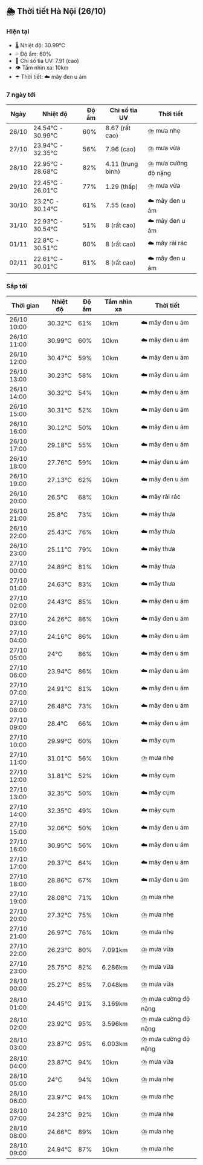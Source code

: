 ## 🌦️ Thời tiết Hà Nội (26/10)

### Hiện tại

- 🌡️ Nhiệt độ: 30.99℃
- 💦 Độ ẩm: 60%
- 🌟 Chỉ số tia UV: 7.91 (cao)
- 👁️ Tầm nhìn xa: 10km
- ☂️ Thời tiết: ☁️ mây đen u ám

### 7 ngày tới

| Ngày | Nhiệt độ | Độ ẩm | Chỉ số tia UV | Thời tiết |
| --- | --- | --- | --- | --- |
| 26/10 | 24.54℃ - 30.99℃ | 60% | 8.67 (rất cao) | ⛈️ mưa nhẹ |
| 27/10 | 23.94℃ - 32.35℃ | 56% | 7.96 (cao) | ⛈️ mưa vừa |
| 28/10 | 22.95℃ - 28.68℃ | 82% | 4.11 (trung bình) | ⛈️ mưa cường độ nặng |
| 29/10 | 22.45℃ - 26.01℃ | 77% | 1.29 (thấp) | ⛈️ mưa vừa |
| 30/10 | 23.2℃ - 30.14℃ | 61% | 7.55 (cao) | ☁️ mây đen u ám |
| 31/10 | 22.93℃ - 30.54℃ | 51% | 8 (rất cao) | ☁️ mây đen u ám |
| 01/11 | 22.8℃ - 30.51℃ | 60% | 8 (rất cao) | ☁️ mây rải rác |
| 02/11 | 22.61℃ - 30.01℃ | 61% | 8 (rất cao) | ☁️ mây đen u ám |

### Sắp tới

| Thời gian | Nhiệt độ | Độ ẩm | Tầm nhìn xa | Thời tiết |
| --- | --- | --- | --- | --- |
| 26/10 10:00 | 30.32℃ | 61% | 10km | ☁️ mây đen u ám |
| 26/10 11:00 | 30.99℃ | 60% | 10km | ☁️ mây đen u ám |
| 26/10 12:00 | 30.47℃ | 59% | 10km | ☁️ mây đen u ám |
| 26/10 13:00 | 30.23℃ | 58% | 10km | ☁️ mây đen u ám |
| 26/10 14:00 | 30.32℃ | 54% | 10km | ☁️ mây đen u ám |
| 26/10 15:00 | 30.31℃ | 52% | 10km | ☁️ mây đen u ám |
| 26/10 16:00 | 30.12℃ | 50% | 10km | ☁️ mây đen u ám |
| 26/10 17:00 | 29.18℃ | 55% | 10km | ☁️ mây đen u ám |
| 26/10 18:00 | 27.76℃ | 59% | 10km | ☁️ mây đen u ám |
| 26/10 19:00 | 27.13℃ | 62% | 10km | ☁️ mây đen u ám |
| 26/10 20:00 | 26.5℃ | 68% | 10km | ☁️ mây rải rác |
| 26/10 21:00 | 25.8℃ | 73% | 10km | ☁️ mây thưa |
| 26/10 22:00 | 25.43℃ | 76% | 10km | ☁️ mây thưa |
| 26/10 23:00 | 25.11℃ | 79% | 10km | ☁️ mây thưa |
| 27/10 00:00 | 24.89℃ | 81% | 10km | ☁️ mây thưa |
| 27/10 01:00 | 24.63℃ | 83% | 10km | ☁️ mây thưa |
| 27/10 02:00 | 24.43℃ | 85% | 10km | ☁️ mây đen u ám |
| 27/10 03:00 | 24.26℃ | 86% | 10km | ☁️ mây đen u ám |
| 27/10 04:00 | 24.16℃ | 86% | 10km | ☁️ mây đen u ám |
| 27/10 05:00 | 24℃ | 86% | 10km | ☁️ mây đen u ám |
| 27/10 06:00 | 23.94℃ | 86% | 10km | ☁️ mây đen u ám |
| 27/10 07:00 | 24.91℃ | 81% | 10km | ☁️ mây đen u ám |
| 27/10 08:00 | 26.48℃ | 73% | 10km | ☁️ mây đen u ám |
| 27/10 09:00 | 28.4℃ | 66% | 10km | ☁️ mây đen u ám |
| 27/10 10:00 | 29.99℃ | 60% | 10km | ☁️ mây cụm |
| 27/10 11:00 | 31.01℃ | 56% | 10km | ⛈️ mưa nhẹ |
| 27/10 12:00 | 31.81℃ | 52% | 10km | ☁️ mây cụm |
| 27/10 13:00 | 32.35℃ | 50% | 10km | ☁️ mây cụm |
| 27/10 14:00 | 32.35℃ | 49% | 10km | ☁️ mây cụm |
| 27/10 15:00 | 32.06℃ | 50% | 10km | ☁️ mây đen u ám |
| 27/10 16:00 | 30.95℃ | 56% | 10km | ☁️ mây đen u ám |
| 27/10 17:00 | 29.37℃ | 64% | 10km | ☁️ mây đen u ám |
| 27/10 18:00 | 28.86℃ | 67% | 10km | ☁️ mây đen u ám |
| 27/10 19:00 | 28.08℃ | 71% | 10km | ⛈️ mưa nhẹ |
| 27/10 20:00 | 27.32℃ | 75% | 10km | ⛈️ mưa nhẹ |
| 27/10 21:00 | 26.97℃ | 76% | 10km | ⛈️ mưa nhẹ |
| 27/10 22:00 | 26.23℃ | 80% | 7.091km | ⛈️ mưa vừa |
| 27/10 23:00 | 25.75℃ | 82% | 6.286km | ⛈️ mưa vừa |
| 28/10 00:00 | 25.27℃ | 85% | 7.048km | ⛈️ mưa vừa |
| 28/10 01:00 | 24.45℃ | 91% | 3.169km | ⛈️ mưa cường độ nặng |
| 28/10 02:00 | 23.92℃ | 95% | 3.596km | ⛈️ mưa cường độ nặng |
| 28/10 03:00 | 23.87℃ | 95% | 6.003km | ⛈️ mưa cường độ nặng |
| 28/10 04:00 | 23.87℃ | 94% | 10km | ⛈️ mưa vừa |
| 28/10 05:00 | 24℃ | 94% | 10km | ⛈️ mưa nhẹ |
| 28/10 06:00 | 23.97℃ | 94% | 10km | ⛈️ mưa nhẹ |
| 28/10 07:00 | 24.23℃ | 92% | 10km | ⛈️ mưa nhẹ |
| 28/10 08:00 | 24.66℃ | 89% | 10km | ⛈️ mưa nhẹ |
| 28/10 09:00 | 24.94℃ | 87% | 10km | ⛈️ mưa nhẹ |
